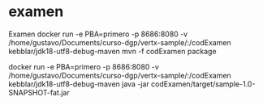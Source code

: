 # examen
Examen 
 docker run -e PBA=primero -p 8686:8080 -v /home/gustavo/Documents/curso-dgp/vertx-sample/:/codExamen kebblar/jdk18-utf8-debug-maven mvn -f codExamen package

 docker run -e PBA=primero -p 8686:8080 -v /home/gustavo/Documents/curso-dgp/vertx-sample/:/codExamen kebblar/jdk18-utf8-debug-maven java -jar codExamen/target/sample-1.0-SNAPSHOT-fat.jar 
